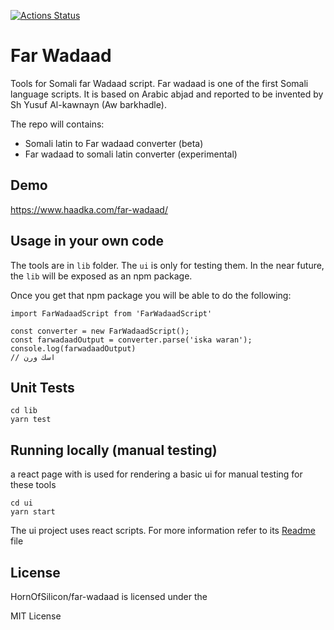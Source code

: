 [![Actions Status](https://github.com/HornOfSilicon/far-wadaad/workflows/npm-publish/badge.svg)](https://github.com/HornOfSilicon/far-wadaad/actions)

# Far Wadaad

Tools for Somali far Wadaad script. Far wadaad is one of the first Somali language scripts. It is based on Arabic abjad and reported to be invented by Sh Yusuf Al-kawnayn (Aw barkhadle).

The repo will contains:

- Somali latin to Far wadaad converter (beta)
- Far wadaad to somali latin converter (experimental)

## Demo

https://www.haadka.com/far-wadaad/

## Usage in your own code

The tools are in `lib` folder. The `ui` is only for testing them. In the near future, the `lib` will be exposed as an npm package.

Once you get that npm package you will be able to do the following:

```
import FarWadaadScript from 'FarWadaadScript'

const converter = new FarWadaadScript();
const farwadaadOutput = converter.parse('iska waran');
console.log(farwadaadOutput)
// اسك ورن

```

## Unit Tests

```
cd lib
yarn test

```

## Running locally (manual testing)

a react page with is used for rendering a basic ui for manual testing for these tools

```
cd ui
yarn start
```

The ui project uses react scripts. For more information refer to its [Readme](./ui/Readme.md) file

## License

HornOfSilicon/far-wadaad is licensed under the

MIT License
